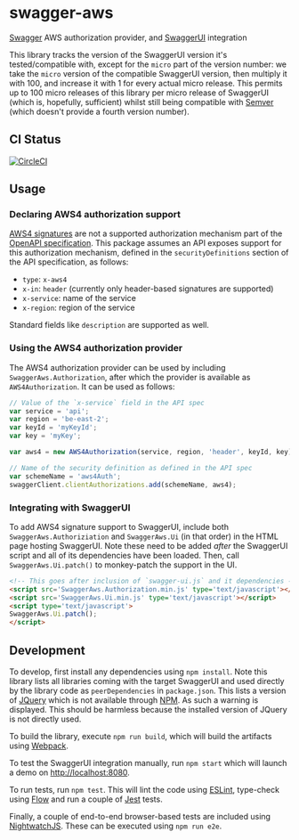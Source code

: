 # swagger-aws
[Swagger] AWS authorization provider, and [SwaggerUI] integration

This library tracks the version of the SwaggerUI version it's tested/compatible
with, except for the `micro` part of the version number: we take the `micro`
version of the compatible SwaggerUI version, then multiply it with 100, and
increase it with 1 for every actual micro release. This permits up to 100 micro
releases of this library per micro release of SwaggerUI (which is, hopefully,
sufficient) whilst still being compatible with [Semver](http://semver.org)
(which doesn't provide a fourth version number).

## CI Status
[![CircleCI](https://circleci.com/gh/scality/swagger-aws.svg?style=svg)](https://circleci.com/gh/scality/swagger-aws)

## Usage
### Declaring AWS4 authorization support
[AWS4 signatures] are not a supported authorization mechanism part of the
[OpenAPI specification]. This package assumes an API exposes support for this
authorization mechanism, defined in the `securityDefinitions` section of the
API specification, as follows:

- `type`: `x-aws4`
- `x-in`: `header` (currently only header-based signatures are supported)
- `x-service`: name of the service
- `x-region`: region of the service

Standard fields like `description` are supported as well.

### Using the AWS4 authorization provider
The AWS4 authorization provider can be used by including
`SwaggerAws.Authorization`, after which the provider is available as
`AWS4Authorization`. It can be used as follows:

```javascript
// Value of the `x-service` field in the API spec
var service = 'api';
var region = 'be-east-2';
var keyId = 'myKeyId';
var key = 'myKey';

var aws4 = new AWS4Authorization(service, region, 'header', keyId, key);

// Name of the security definition as defined in the API spec
var schemeName = 'aws4Auth';
swaggerClient.clientAuthorizations.add(schemeName, aws4);
```

### Integrating with SwaggerUI
To add AWS4 signature support to SwaggerUI, include both
`SwaggerAws.Authoriziation` and `SwaggerAws.Ui` (in that order) in the HTML
page hosting SwaggerUI. Note these need to be added *after* the SwaggerUI
script and all of its dependencies have been loaded. Then, call
`SwaggerAws.Ui.patch()` to monkey-patch the support in the UI.

```html
<!-- This goes after inclusion of `swagger-ui.js` and it dependencies -->
<script src='SwaggerAws.Authorization.min.js' type='text/javascript'></script>
<script src='SwaggerAws.Ui.min.js' type='text/javascript'></script>
<script type='text/javascript'>
SwaggerAws.Ui.patch();
</script>
```

## Development
To develop, first install any dependencies using `npm install`. Note this
library lists all libraries coming with the target SwaggerUI and used directly
by the library code as `peerDependencies` in `package.json`. This lists a
version of [JQuery] which is not available through [NPM]. As such a warning is
displayed. This should be harmless because the installed version of JQuery is
not directly used.

To build the library, execute `npm run build`, which will build the artifacts
using [Webpack].

To test the SwaggerUI integration manually, run `npm start` which will launch a
demo on [http://localhost:8080](http://localhost:8080).

To run tests, run `npm test`. This will lint the code using [ESLint], type-check
using [Flow] and run a couple of [Jest] tests.

Finally, a couple of end-to-end browser-based tests are included using
[NightwatchJS]. These can be executed using `npm run e2e`.

[Swagger]: http://swagger.io
[SwaggerUI]: http://swagger.io/swagger-ui/
[AWS4 signatures]: http://docs.aws.amazon.com/general/latest/gr/signature-version-4.html
[OpenAPI specification]: http://swagger.io/specification/

[JQuery]: https://jquery.com
[NPM]: https://www.npmjs.com
[Webpack]: https://webpack.js.org
[ESLint]: http://eslint.org
[Flow]: https://flowtype.org
[Jest]: https://facebook.github.io/jest/
[NightwatchJS]: http://nightwatchjs.org
